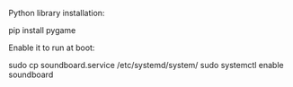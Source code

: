 
Python library installation:

pip install pygame


Enable it to run at boot:

sudo cp soundboard.service /etc/systemd/system/
sudo systemctl enable soundboard
